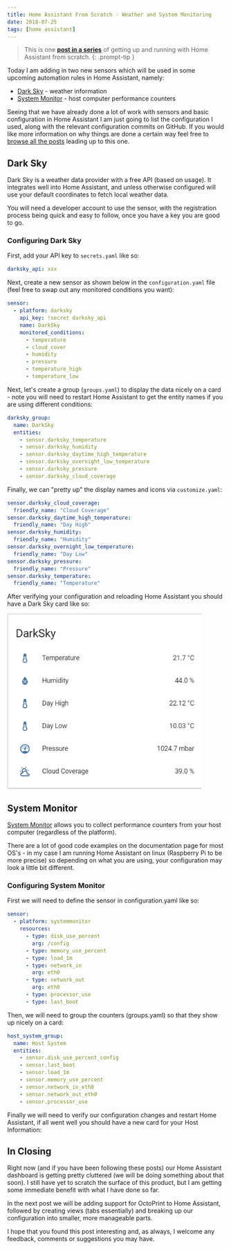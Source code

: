 ```yaml
---
title: Home Assistant From Scratch - Weather and System Monitoring
date: 2018-07-25
tags: [home assistant]
---
```


> This is one **[post in a series](https://www.richardn.ca/posts/HomeAssistantFromScratchInstallation/)** of getting up and running with Home Assistant from scratch.
{: .prompt-tip }

Today I am adding in two new sensors which will be used in some upcoming automation rules in Home Assistant, namely:

- [Dark Sky](https://www.home-assistant.io/integrations/darksky/) - weather information
- [System Monitor](https://www.home-assistant.io/integrations/systemmonitor/) - host computer performance counters

Seeing that we have already done a lot of work with sensors and basic configuration in Home Assistant I am just going to list the configuration I used, along with the relevant configuration commits on GitHub. If you would like more information on why things are done a certain way feel free to [browse all the posts](https://www.richardn.ca/series/#home-assistant-from-scratch-2018) leading up to this one.

## Dark Sky
Dark Sky is a weather data provider with a free API (based on usage). It integrates well into Home Assistant, and unless otherwise configured will use your default coordinates to fetch local weather data.

You will need a developer account to use the sensor, with the registration process being quick and easy to follow, once you have a key you are good to go.

### Configuring Dark Sky
First, add your API key to `secrets.yaml` like so:

```yaml
darksky_api: xxx
```

Next, create a new sensor as shown below in the `configuration.yaml` file (feel free to swap out any monitored conditions you want):

```yaml
sensor:
  - platform: darksky
    api_key: !secret darksky_api
    name: DarkSky
    monitored_conditions:
      - temperature
      - cloud_cover
      - humidity
      - pressure
      - temperature_high
      - temperature_low
```

Next, let's create a group (`groups.yaml`) to display the data nicely on a card - note you will need to restart Home Assistant to get the entity names if you are using different conditions:

```yaml
darksky_group:
  name: DarkSky
  entities:
    - sensor.darksky_temperature
    - sensor.darksky_humidity
    - sensor.darksky_daytime_high_temperature
    - sensor.darksky_overnight_low_temperature
    - sensor.darksky_pressure
    - sensor.darksky_cloud_coverage
```

Finally, we can "pretty up" the display names and icons via `customize.yaml`:

```yaml
sensor.darksky_cloud_coverage:
  friendly_name: "Cloud Coverage"
sensor.darksky_daytime_high_temperature:
  friendly_name: "Day High"
sensor.darksky_humidity:
  friendly_name: "Humidity"
sensor.darksky_overnight_low_temperature:
  friendly_name: "Day Low"
sensor.darksky_pressure:
  friendly_name: "Pressure"
sensor.darksky_temperature:
  friendly_name: "Temperature"
```

After verifying your configuration and reloading Home Assistant you should have a Dark Sky card like so:

<img src="./008.png" alt="" />

## System Monitor
[System Monitor](https://www.home-assistant.io/integrations/systemmonitor/) allows you to collect performance counters from your host computer (regardless of the platform).

There are a lot of good code examples on the documentation page for most OS's - in my case I am running Home Assistant on linux (Raspberry Pi to be more precise) so depending on what you are using, your configuration may look a little bit different.

### Configuring System Monitor
First we will need to define the sensor in configuration.yaml like so:

```yaml
sensor:
  - platform: systemmonitor
    resources:
      - type: disk_use_percent
        arg: /config
      - type: memory_use_percent
      - type: load_1m
      - type: network_in
        arg: eth0
      - type: network_out
        arg: eth0
      - type: processor_use
      - type: last_boot
```

Then, we will need to group the counters (groups.yaml) so that they show up nicely on a card:

```yaml
host_system_group:
  name: Host System
  entities:
    - sensor.disk_use_percent_config
    - sensor.last_boot
    - sensor.load_1m
    - sensor.memory_use_percent
    - sensor.network_in_eth0
    - sensor.network_out_eth0
    - sensor.processor_use
```

Finally we will need to verify our configuration changes and restart Home Assistant, if all went well you should have a new card for your Host Information:

## In Closing
Right now (and if you have been following these posts) our Home Assistant dashboard is getting pretty cluttered (we will be doing something about that soon). I still have yet to scratch the surface of this product, but I am getting some immediate benefit with what I have done so far.

In the next post we will be adding support for OctoPrint to Home Assistant, followed by creating views (tabs essentially) and breaking up our configuration into smaller, more manageable parts.

I hope that you found this post interesting and, as always, I welcome any feedback, comments or suggestions you may have.
